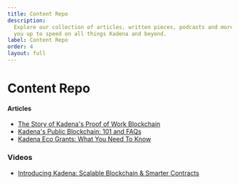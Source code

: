 ```yaml
---
title: Content Repo
description:
  Explore our collection of articles, written pieces, podcasts and more to get
  you up to speed on all things Kadena and beyond.
label: Content Repo
order: 4
layout: full
---
```


# Content Repo

#### Articles

- [The Story of Kadena's Proof of Work Blockchain](/blogchain/2022/the-story-of-kadenas-proof-of-work-blockchain-2022-10-13)
- [Kadena's Public Blockchain: 101 and FAQs](/blogchain/2019/all-about-chainweb-101-and-faqs-2019-02-01)
- [Kadena Eco Grants: What You Need To Know](/blogchain/2022/kadena-eco-grants-2022-04-21)

### Videos

- [Introducing Kadena: Scalable Blockchain &#x26; Smarter Contracts](https://www.youtube.com/watch?v=83g2Uzp7lVs)
